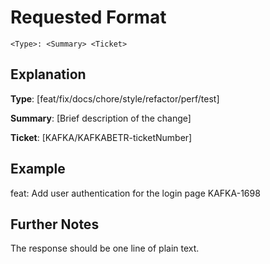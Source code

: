 # Requested Format

```
<Type>: <Summary> <Ticket>
```

## Explanation

**Type**: [feat/fix/docs/chore/style/refactor/perf/test]

**Summary**: [Brief description of the change]

**Ticket**: [KAFKA/KAFKABETR-ticketNumber]

## Example

feat: Add user authentication for the login page KAFKA-1698

## Further Notes

The response should be one line of plain text.
